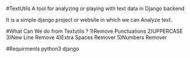 #TextUtils
A tool for analyzing or playing with text data in Django backend

It is a simple django project or website in which we can Analyze text.

#What Can We do from Textutils ?
1)Remove Punctuations
2)UPPERCASE
3)New Line Remove
4)Extra Spaces Remover
5)Numbers Remover


#Requirments
python3
django
